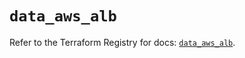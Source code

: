 # `data_aws_alb`

Refer to the Terraform Registry for docs: [`data_aws_alb`](https://registry.terraform.io/providers/hashicorp/aws/6.9.0/docs/data-sources/alb).
